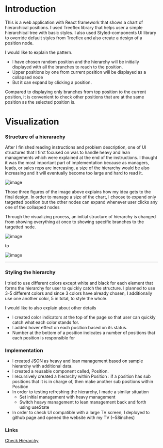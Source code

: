 # Introduction

This is a web application with React framework that shows a chart of hierarchical positions. I used Treeflex library that helps user a simple hierarchical tree with basic styles. I also used Styled-components UI library to override default styles from Treeflex and also create a design of a position node.

I would like to explain the pattern.

- I have chosen random position and the hierarchy will be initially displayed with all the branches to reach to the position.
- Upper positions by one from current position will be displayed as a collapsed node
- But it can expand by clicking a position.

Compared to displaying only branches from top position to the current position, it is convenient to check other positions that are at the same position as the selected position is.

# Visualization

### Structure of a hierarachy

After I finished reading instructions and problem description, one of UI structures that I first focused on was to handle heavy and lean managements which were explained at the end of the instructions. I thought it was the most important part of implementation because as managers, leads, or sales reps are increasing, a size of the hierarchy would be also increasing and it will eventually become too large and hard to read it.

![image](https://user-images.githubusercontent.com/32205551/134948240-ce869142-b012-4ca3-9023-edb59e93be66.png)

Those three figures of the image above explains how my idea gets to the final design. In order to manage a size of the chart, I choose to expand only targetted position but the other nodes can expand whenever user clicks any one of the collasped nodes

Through the visualizing process, an initial structure of hierarchy is changed from showing everything at once to showing specific branches to the targetted node.

![image](https://user-images.githubusercontent.com/32205551/134948421-389536a9-ea86-4dfc-a62b-7bb0bd7fbdb1.png)

to

![image](https://user-images.githubusercontent.com/32205551/134948486-e9a7adbe-e986-4e80-9921-750991c2b44c.png)

---

### Styling the hierarchy

I tried to use different colors except white and black for each element that forms the hierarchy for user to quickly catch the structure. I planned to use 3-5 different colors and since 3 colors have already chosen, I additionally use one another color, 5 in total, to style the whole.

I would like to also explain about other details

- I created color indicators at the top of the page so that user can quickly catch what each color stands for.
- I added hover effect on each position based on its status.
- Number at the bottom of a position indicates a number of positions that each position is responsible for

### Implementation

- I created JSON as heavy and lean management based on sample hierarchy with additional data.
- I created a reusable component called, Position.
- I recursively created a hierarchy within Position : if a position has sub positions that it is in charge of, then make another sub positions within Position
- In order to testing refreshing the hierarchy, I made a similar situation
  - Set initial management with heavy management
  - Switch heavy management to lean management back and forth using useState
- In order to check UI compatible with a large TV screen, I deployed to github page and opened the website with my TV (~58inches)

### Links

[Check Hierarchy](https://yongkkim.github.io/Organizational-Hierarchy/)
